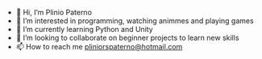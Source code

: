 - 👋 Hi, I’m Plinio Paterno
- 👀 I’m interested in programming, watching animmes and playing games
- 🌱 I’m currently learning Python and Unity
- 💞️ I’m looking to collaborate on beginner projects to learn new skills
- 📫 How to reach me pliniorspaterno@hotmail.com

<!---
plinio-paterno/plinio-paterno is a ✨ special ✨ repository because its `README.md` (this file) appears on your GitHub profile.
You can click the Preview link to take a look at your changes.
--->
